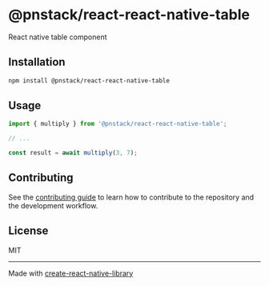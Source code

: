 # @pnstack/react-react-native-table

React native table component

## Installation

```sh
npm install @pnstack/react-react-native-table
```

## Usage

```js
import { multiply } from '@pnstack/react-react-native-table';

// ...

const result = await multiply(3, 7);
```

## Contributing

See the [contributing guide](CONTRIBUTING.md) to learn how to contribute to the repository and the development workflow.

## License

MIT

---

Made with [create-react-native-library](https://github.com/callstack/react-native-builder-bob)
